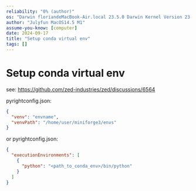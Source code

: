 ```yaml
---
reliability: "0% (author)"
os: "Darwin floriandeMacBook-Air.local 23.5.0 Darwin Kernel Version 23.5.0: Wed May  1 20:16:51 PDT 2024; root:xnu-10063.121.3~5/RELEASE_ARM64_T8103 arm64"
author: "Julyfun MacOS14.5 M1"
assume-you-know: [computer]
date: 2024-09-17
title: "Setup conda virtual env"
tags: []
---
```


# Setup conda virtual env

see: https://github.com/zed-industries/zed/discussions/6564

pyrightconfig.json:

```json
{
  "venv": "envname",
  "venvPath": "/home/user/miniforge3/envs"
}
```

or pyrightconfig.json:

```json
{
  "executionEnvironments": [
    {
      "python": "<path_to_conda_env>/bin/python"
    }
  ]
}
```

